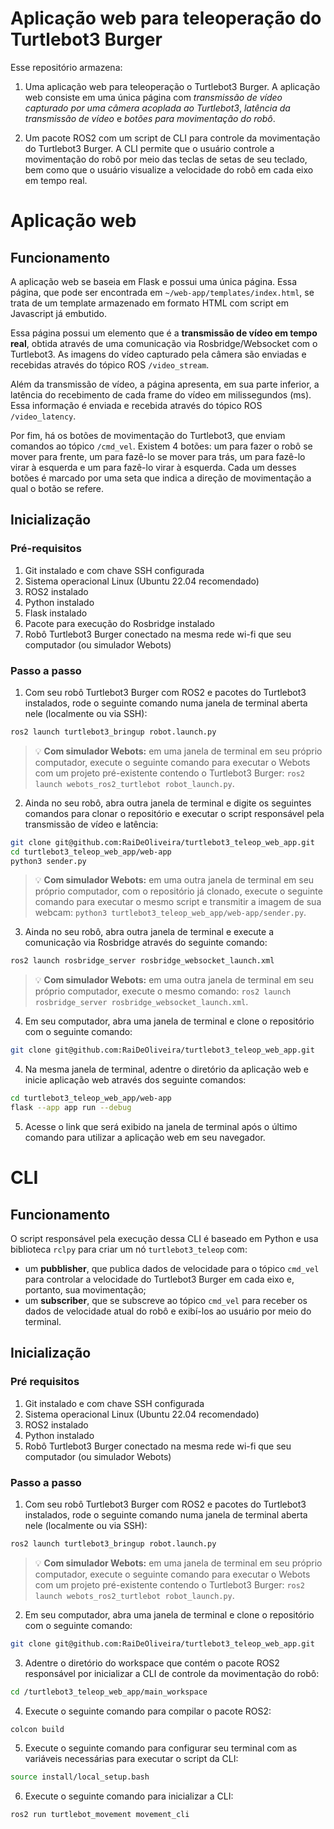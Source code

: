 # Aplicação web para teleoperação do Turtlebot3 Burger

Esse repositório armazena:

1. Uma aplicação web para teleoperação o Turtlebot3 Burger. A aplicação web consiste em uma única página com *transmissão de vídeo capturado por uma câmera acoplada ao Turtlebot3*, *latência da transmissão de vídeo* e *botões para movimentação do robô*.

2. Um pacote ROS2 com um script de CLI para controle da movimentação do Turtlebot3 Burger. A CLI permite que o usuário controle a movimentação do robô por meio das teclas de setas de seu teclado, bem como que o usuário visualize a velocidade do robô em cada eixo em tempo real.

# Aplicação web

## Funcionamento

A aplicação web se baseia em Flask e possui uma única página. Essa página, que pode ser encontrada em `~/web-app/templates/index.html`, se trata de um template armazenado em formato HTML com script em Javascript já embutido.

Essa página possui um elemento que é a **transmissão de vídeo em tempo real**, obtida através de uma comunicação via Rosbridge/Websocket com o Turtlebot3. As imagens do vídeo capturado pela câmera são enviadas e recebidas através do tópico ROS `/video_stream`.

Além da transmissão de vídeo, a página apresenta, em sua parte inferior, a latência do recebimento de cada frame do vídeo em milissegundos (ms). Essa informação é enviada e recebida através do tópico ROS `/video_latency`.

Por fim, há os botões de movimentação do Turtlebot3, que enviam comandos ao tópico `/cmd_vel`. Existem 4 botões: um para fazer o robô se mover para frente, um para fazê-lo se mover para trás, um para fazê-lo virar à esquerda e um para fazê-lo virar à esquerda. Cada um desses botões é marcado por uma seta que indica a direção de movimentação a qual o botão se refere.

## Inicialização

### Pré-requisitos

1. Git instalado e com chave SSH configurada
2. Sistema operacional Linux (Ubuntu 22.04 recomendado)
3. ROS2 instalado
4. Python instalado
5. Flask instalado
6. Pacote para execução do Rosbridge instalado
7. Robô Turtlebot3 Burger conectado na mesma rede wi-fi que seu computador (ou simulador Webots)

### Passo a passo

1. Com seu robô Turtlebot3 Burger com ROS2 e pacotes do Turtlebot3 instalados, rode o seguinte comando numa janela de terminal aberta nele (localmente ou via SSH):

```bash
ros2 launch turtlebot3_bringup robot.launch.py
```

> :bulb: **Com simulador Webots:** em uma janela de terminal em seu próprio computador, execute o seguinte comando para executar o Webots com um projeto pré-existente contendo o Turtlebot3 Burger: `ros2 launch webots_ros2_turtlebot robot_launch.py`.

2. Ainda no seu robô, abra outra janela de terminal e digite os seguintes comandos para clonar o repositório e executar o script responsável pela transmissão de vídeo e latência:

```bash
git clone git@github.com:RaiDeOliveira/turtlebot3_teleop_web_app.git
cd turtlebot3_teleop_web_app/web-app
python3 sender.py
```

> :bulb: **Com simulador Webots:** em uma outra janela de terminal em seu próprio computador, com o repositório já clonado, execute o seguinte comando para executar o mesmo script e transmitir a imagem de sua webcam: `python3 turtlebot3_teleop_web_app/web-app/sender.py`.

3. Ainda no seu robô, abra outra janela de terminal e execute a comunicação via Rosbridge através do seguinte comando:

```bash
ros2 launch rosbridge_server rosbridge_websocket_launch.xml
```

> :bulb: **Com simulador Webots:** em uma outra janela de terminal em seu próprio computador, execute o mesmo comando: `ros2 launch rosbridge_server rosbridge_websocket_launch.xml`.

4. Em seu computador, abra uma janela de terminal e clone o repositório com o seguinte comando:

```bash
git clone git@github.com:RaiDeOliveira/turtlebot3_teleop_web_app.git
```

4. Na mesma janela de terminal, adentre o diretório da aplicação web e inicie aplicação web através dos seguinte comandos:

```bash
cd turtlebot3_teleop_web_app/web-app
flask --app app run --debug
```

5. Acesse o link que será exibido na janela de terminal após o último comando para utilizar a aplicação web em seu navegador.


# CLI

## Funcionamento

O script responsável pela execução dessa CLI é baseado em Python e usa biblioteca `rclpy` para criar um nó `turtlebot3_teleop` com:

- um **pubblisher**, que publica dados de velocidade para o tópico `cmd_vel` para controlar a velocidade do Turtlebot3 Burger em cada eixo e, portanto, sua movimentação;
- um **subscriber**, que se subscreve ao tópico `cmd_vel` para receber os dados de velocidade atual do robô e exibí-los ao usuário por meio do terminal.

## Inicialização

### Pré requisitos

1. Git instalado e com chave SSH configurada
2. Sistema operacional Linux (Ubuntu 22.04 recomendado)
3. ROS2 instalado
4. Python instalado
5. Robô Turtlebot3 Burger conectado na mesma rede wi-fi que seu computador (ou simulador Webots)

### Passo a passo

1. Com seu robô Turtlebot3 Burger com ROS2 e pacotes do Turtlebot3 instalados, rode o seguinte comando numa janela de terminal aberta nele (localmente ou via SSH):

```bash
ros2 launch turtlebot3_bringup robot.launch.py
```

> :bulb: **Com simulador Webots:** em uma janela de terminal em seu próprio computador, execute o seguinte comando para executar o Webots com um projeto pré-existente contendo o Turtlebot3 Burger: `ros2 launch webots_ros2_turtlebot robot_launch.py`.

2. Em seu computador, abra uma janela de terminal e clone o repositório com o seguinte comando:

```bash
git clone git@github.com:RaiDeOliveira/turtlebot3_teleop_web_app.git
```

3. Adentre o diretório do workspace que contém o pacote ROS2 responsável por inicializar a CLI de controle da movimentação do robô:

```bash
cd /turtlebot3_teleop_web_app/main_workspace
```

4. Execute o seguinte comando para compilar o pacote ROS2:

```bash
colcon build
```

5. Execute o seguinte comando para configurar seu terminal com as variáveis necessárias para executar o script da CLI:

```bash
source install/local_setup.bash
```

6. Execute o seguinte comando para inicializar a CLI:

```bash
ros2 run turtlebot_movement movement_cli
```